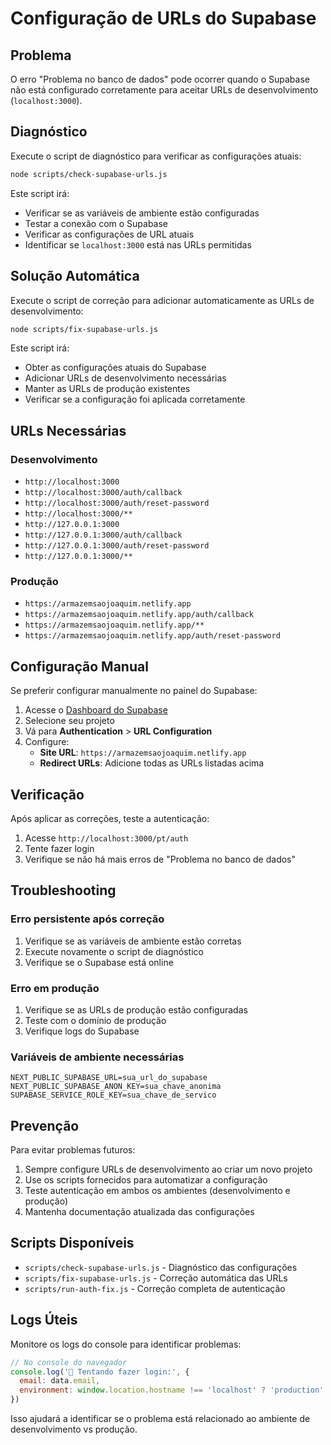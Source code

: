 # Configuração de URLs do Supabase

## Problema

O erro "Problema no banco de dados" pode ocorrer quando o Supabase não está configurado corretamente para aceitar URLs de desenvolvimento (`localhost:3000`).

## Diagnóstico

Execute o script de diagnóstico para verificar as configurações atuais:

```bash
node scripts/check-supabase-urls.js
```

Este script irá:
- Verificar se as variáveis de ambiente estão configuradas
- Testar a conexão com o Supabase
- Verificar as configurações de URL atuais
- Identificar se `localhost:3000` está nas URLs permitidas

## Solução Automática

Execute o script de correção para adicionar automaticamente as URLs de desenvolvimento:

```bash
node scripts/fix-supabase-urls.js
```

Este script irá:
- Obter as configurações atuais do Supabase
- Adicionar URLs de desenvolvimento necessárias
- Manter as URLs de produção existentes
- Verificar se a configuração foi aplicada corretamente

## URLs Necessárias

### Desenvolvimento
- `http://localhost:3000`
- `http://localhost:3000/auth/callback`
- `http://localhost:3000/auth/reset-password`
- `http://localhost:3000/**`
- `http://127.0.0.1:3000`
- `http://127.0.0.1:3000/auth/callback`
- `http://127.0.0.1:3000/auth/reset-password`
- `http://127.0.0.1:3000/**`

### Produção
- `https://armazemsaojoaquim.netlify.app`
- `https://armazemsaojoaquim.netlify.app/auth/callback`
- `https://armazemsaojoaquim.netlify.app/**`
- `https://armazemsaojoaquim.netlify.app/auth/reset-password`

## Configuração Manual

Se preferir configurar manualmente no painel do Supabase:

1. Acesse o [Dashboard do Supabase](https://supabase.com/dashboard)
2. Selecione seu projeto
3. Vá para **Authentication** > **URL Configuration**
4. Configure:
   - **Site URL**: `https://armazemsaojoaquim.netlify.app`
   - **Redirect URLs**: Adicione todas as URLs listadas acima

## Verificação

Após aplicar as correções, teste a autenticação:

1. Acesse `http://localhost:3000/pt/auth`
2. Tente fazer login
3. Verifique se não há mais erros de "Problema no banco de dados"

## Troubleshooting

### Erro persistente após correção
1. Verifique se as variáveis de ambiente estão corretas
2. Execute novamente o script de diagnóstico
3. Verifique se o Supabase está online

### Erro em produção
1. Verifique se as URLs de produção estão configuradas
2. Teste com o domínio de produção
3. Verifique logs do Supabase

### Variáveis de ambiente necessárias
```env
NEXT_PUBLIC_SUPABASE_URL=sua_url_do_supabase
NEXT_PUBLIC_SUPABASE_ANON_KEY=sua_chave_anonima
SUPABASE_SERVICE_ROLE_KEY=sua_chave_de_servico
```

## Prevenção

Para evitar problemas futuros:

1. Sempre configure URLs de desenvolvimento ao criar um novo projeto
2. Use os scripts fornecidos para automatizar a configuração
3. Teste autenticação em ambos os ambientes (desenvolvimento e produção)
4. Mantenha documentação atualizada das configurações

## Scripts Disponíveis

- `scripts/check-supabase-urls.js` - Diagnóstico das configurações
- `scripts/fix-supabase-urls.js` - Correção automática das URLs
- `scripts/run-auth-fix.js` - Correção completa de autenticação

## Logs Úteis

Monitore os logs do console para identificar problemas:

```javascript
// No console do navegador
console.log('🔄 Tentando fazer login:', {
  email: data.email,
  environment: window.location.hostname !== 'localhost' ? 'production' : 'development'
})
```

Isso ajudará a identificar se o problema está relacionado ao ambiente de desenvolvimento vs produção. 